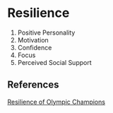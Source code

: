 # Resilience

1. Positive Personality
2. Motivation
3. Confidence
4. Focus
5. Perceived Social Support

## References

[Resilience of Olympic Champions](https://www.pioneera.com/content/blog/2020/7/8/how-you-can-build-the-resilience-of-olympic-champions)
